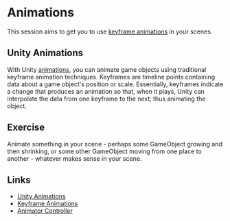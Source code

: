 # Animations

This session aims to get you to use [keyframe animations](https://en.wikipedia.org/wiki/Key_frame) in your scenes.

## Unity Animations

With Unity [animations](https://docs.unity3d.com/Manual/AnimationSection.html), you can animate game objects using traditional keyframe animation techniques. Keyframes are timeline points containing data about a game object's position or scale. Essentially, keyframes indicate a change that produces an animation so that, when it plays, Unity can interpolate the data from one keyframe to the next, thus animating the object.

## Exercise

Animate something in your scene - perhaps some GameObject growing and then shrinking, or some other GameObject moving from one place to another - whatever makes sense in your scene.

## Links

+ [Unity Animations](https://docs.unity3d.com/Manual/AnimationSection.html)
+ [Keyframe Animations](https://en.wikipedia.org/wiki/Key_frame)
+ [Animator Controller](https://docs.unity3d.com/Manual/class-AnimatorController.html)
